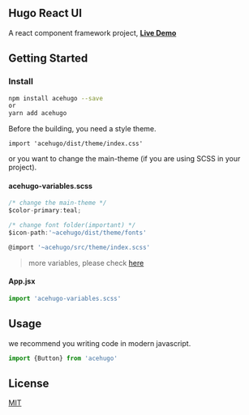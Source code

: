 ## Hugo React UI

A react component framework project, **[Live Demo](https://hugo.acehubert.com)**

## Getting Started

### Install

```bash
npm install acehugo --save
or
yarn add acehugo  
```

Before the building, you need a style theme.
```
import 'acehugo/dist/theme/index.css'
```
or you want to change the main-theme (if you are using SCSS in your project).

#### acehugo-variables.scss
```js
/* change the main-theme */
$color-primary:teal;

/* change font folder(important) */
$icon-path:'~acehugo/dist/theme/fonts'

@import '~acehugo/src/theme/index.scss'
```

> more variables, please check [here](http://hugo.acehubert.com/#en-US/variables)

#### App.jsx
```js
import 'acehugo-variables.scss'
```



## Usage

we recommend you writing code in modern javascript.

```js
import {Button} from 'acehugo'
```

## License

[MIT](https://choosealicense.com/licenses/mit/)
